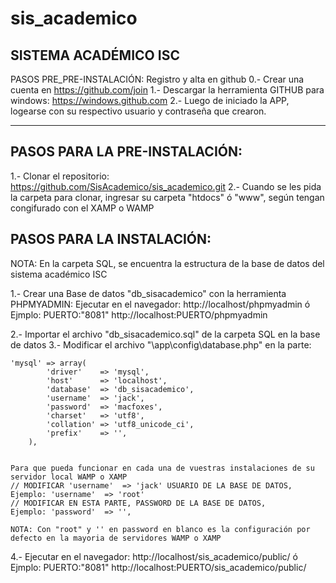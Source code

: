 # sis_academico
SISTEMA ACADÉMICO ISC
------------------------------------------------------------------------------------------

PASOS PRE_PRE-INSTALACIÓN:
Registro y alta en github
0.- Crear una cuenta en https://github.com/join
1.- Descargar la herramienta GITHUB para windows: https://windows.github.com
2.- Luego de iniciado la APP, logearse con su respectivo usuario y contraseña que crearon.

------------------------------------------------------------------------------------------
PASOS PARA LA PRE-INSTALACIÓN:
------------------------------

1.- Clonar el repositorio: https://github.com/SisAcademico/sis_academico.git
2.- Cuando se les pida la carpeta para clonar, ingresar su carpeta "htdocs" ó "www", según tengan congifurado con el XAMP o WAMP


PASOS PARA LA INSTALACIÓN:
-------------------------
NOTA: En la carpeta SQL, se encuentra la estructura de la base de datos del sistema académico ISC

1.- Crear una Base de datos "db_sisacademico" con la herramienta PHPMYADMIN: 
	Ejecutar en el navegador: http://localhost/phpmyadmin  ó
	Ejmplo: PUERTO:"8081"
	http://localhost:PUERTO/phpmyadmin
	
2.- Importar el archivo "db_sisacademico.sql" de la carpeta SQL en la base de datos
3.- Modificar el archivo "\app\config\database.php" en la parte:

	'mysql' => array(
			'driver'    => 'mysql',
			'host'      => 'localhost',
			'database'  => 'db_sisacademico',
			'username'  => 'jack',
			'password'  => 'macfoxes',
			'charset'   => 'utf8',
			'collation' => 'utf8_unicode_ci',
			'prefix'    => '',
		),
		
		
	Para que pueda funcionar en cada una de vuestras instalaciones de su servidor local WAMP o XAMP
	// MODIFICAR 'username'  => 'jack' USUARIO DE LA BASE DE DATOS,
	Ejemplo: 'username'  => 'root'
	// MODIFICAR EN ESTA PARTE, PASSWORD DE LA BASE DE DATOS,
	Ejemplo: 'password'  => '',
	
	NOTA: Con "root" y '' en password en blanco es la configuración por defecto en la mayoria de servidores WAMP o XAMP
	
4.- Ejecutar en el navegador: http://localhost/sis_academico/public/  ó
	Ejmplo: PUERTO:"8081"
	http://localhost:PUERTO/sis_academico/public/ 

	
 
